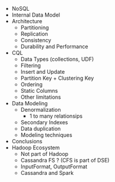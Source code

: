 - NoSQL
- Internal Data Model
- Architecture
  - Partitioning
  - Replication
  - Consistency
  - Durability and Performance
- CQL
  - Data Types (collections, UDF)
  - Filtering
  - Insert and Update
  - Partition Key + Clustering Key
  - Ordering
  - Static Columns
  - Other limitations
- Data Modeling
  - Denormalization
    - 1 to many relationsips
  - Secondary Indexes
  - Data duplication
  - Modeling techniques
- Conclusions
- Hadoop Ecosystem
  - Not part of Hadoop
  - Cassandra FS ? (CFS is part of DSE)
  - InputFormat, OutputFormat
  - Cassandra and Spark
